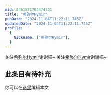 ```yaml
---
mid: 3461571703474731
title: "希弥尔Hymir"
pubDate: "2024-11-04T11:22:11.745Z"
updatedDate: "2024-11-04T11:22:11.745Z"
profile:
  {
    Nickname: ["希弥尔Hymir"],
  }
---
```


关注[希弥尔Hymir](https://space.bilibili.com/3461571703474731)谢谢喵~ 关注[希弥尔Hymir](https://space.bilibili.com/3461571703474731)谢谢喵~

## 此条目有待补充
你可以在[这里](https://github.com/Yuhanawa/VTuber.ICU-Content/edit/master/v/希弥尔Hymir/index.md)编辑本文
